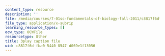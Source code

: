 ```yaml
---
content_type: resource
description: ''
file: /media/courses/7-01sc-fundamentals-of-biology-fall-2011/c8817f6dfba054408547d069e1f13056_1eGsdK1fPLM.vtt
file_type: application/x-subrip
learning_resource_types: []
ocw_type: OCWFile
resourcetype: Other
title: 3play caption file
uid: c8817f6d-fba0-5440-8547-d069e1f13056
---
```

